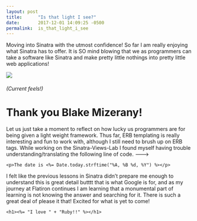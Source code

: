 ```yaml
---
layout: post
title:      "Is that light I see?"
date:       2017-12-01 14:09:25 -0500
permalink:  is_that_light_i_see
---
```


Moving into Sinatra with the utmost confidence! So far I am really enjoying what Sinatra has to offer. It is SO mind blowing that we as programmers can take a software like Sinatra and make pretty little nothings into pretty little web applications! 

![](https://i.pinimg.com/originals/ed/af/96/edaf96aac4782648c0fbbfdc22b0b1db.jpg)

###### (Current feels!)

# Thank you Blake Mizerany!
Let us just take a moment to reflect on how lucky us programmers are for being given a light weight framework. Thus far, ERB templating is really interesting and fun to work with, although I still need to brush up on ERB tags. While working on the Sinatra-Views-Lab I found myself having trouble understanding/translating the following line of code. ——-> 

`<p>The date is <%= Date.today.strftime("%A, %B %d, %Y") %></p>`

I felt like the previous lessons in Sinatra didn’t prepare me enough to understand this is great detail butttt that is what Google is for, and as my journey at Flatiron continues I am learning that a monumental part of learning is not knowing the answer and searching for it. There is such a great deal of please it that! Excited for what is yet to come! 

`<h1><%= "I love " + "Ruby!!" %></h1>`



